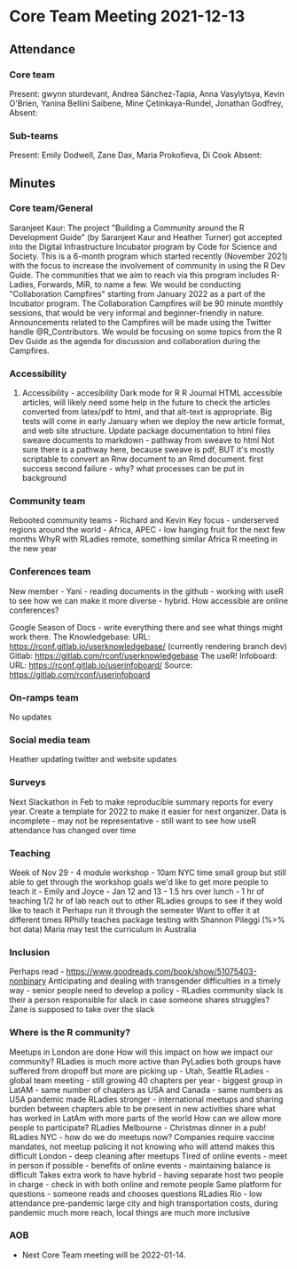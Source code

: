 # Core Team Meeting 2021-12-13

## Attendance

### Core team

Present: gwynn sturdevant, Andrea Sánchez-Tapia, Anna Vasylytsya, Kevin O'Brien, Yanina Bellini Saibene, Mine Çetinkaya-Rundel, Jonathan Godfrey, 
Absent: 
    
### Sub-teams

Present: Emily Dodwell, Zane Dax, Maria Prokofieva, Di Cook
Absent: 

## Minutes

### Core team/General
Saranjeet Kaur: The project "Building a Community around the R Development Guide" (by Saranjeet Kaur and Heather Turner) got accepted into the Digital Infrastructure Incubator program by Code for Science and Society. This is a 6-month program which started recently (November 2021) with the focus to increase the involvement of community in using the R Dev Guide. The communities that we aim to reach via this program includes R-Ladies, Forwards, MiR, to name a few. We would be conducting "Collaboration Campfires" starting from January 2022 as a part of the Incubator program. The Collaboration Campfires will be 90 minute monthly sessions, that would be very informal and beginner-friendly in nature. Announcements related to the Campfires will be made using the Twitter handle @R_Contributors. We would be focusing on some topics from the R Dev Guide as the agenda for discussion and collaboration during the Campfires.

### Accessibility 
1. Accessibility - accesibility
Dark mode for R
R Journal HTML accessible articles, will likely need some help in the future to check the articles converted from latex/pdf to html, and that alt-text is appropriate. Big tests will come in early January when we deploy the new article format, and web site structure. 
Update package documentation to html files
sweave documents to markdown  - pathway from sweave to html Not sure there is a pathway here, because sweave is pdf, BUT it's mostly scriptable to convert an Rnw document to an Rmd document. 
first success second failure - why? what processes can be put in background



### Community team
Rebooted community teams - Richard and Kevin
Key focus - underserved regions around the world - Africa, APEC - low hanging fruit for the next few months
WhyR with RLadies remote, something similar
Africa R meeting in the new year

### Conferences team
New member - Yani - reading documents in the github - working with useR to see how we can make it more diverse - hybrid. How accessible are online conferences?

Google Season of Docs - write everything there and see what things might work there.
The Knowledgebase:
URL: https://rconf.gitlab.io/userknowledgebase/ (currently rendering branch dev)
Gitlab: https://gitlab.com/rconf/userknowledgebase
The useR! Infoboard:
URL: https://rconf.gitlab.io/userinfoboard/
Source: https://gitlab.com/rconf/userinfoboard

### On-ramps team
No updates

### Social media team
Heather updating twitter and website updates

### Surveys
Next Slackathon in Feb to make reproducible summary reports for every year.
Create a template for 2022 to make it easier for next organizer.
Data is incomplete - may not be representative - still want to see how useR attendance has changed over time

### Teaching
Week of Nov 29 - 4 module workshop - 10am NYC time
small group but still able to get through the workshop goals
we'd like to get more people to teach it - Emily and Joyce - Jan 12 and 13 - 1.5 hrs over lunch - 1 hr of teaching 1/2 hr of lab
reach out to other RLadies groups to see if they wold like to teach it
Perhaps run it through the semester
Want to offer it at different times
RPhilly teaches package testing with Shannon Pileggi (%>% hot data)
Maria may test the curriculum in Australia

### Inclusion
Perhaps read - https://www.goodreads.com/book/show/51075403-nonbinary
Anticipating and dealing with transgender difficulties in a timely way - senior people need to develop a policy - RLadies community slack
Is their a person responsible for slack in case someone shares struggles? Zane is supposed to take over the slack

### Where is the R community?
Meetups in London are done
How will this impact on how we impact our community? 
RLadies is much more active than PyLadies
both groups have suffered from dropoff but more are picking up - Utah, Seattle
RLadies - global team meeting - still growing 40 chapters per year - 
biggest group in LatAM - same number of chapters as USA and Canada - same numbers as USA
pandemic made RLadies stronger - international meetups and sharing burden between chapters
able to be present in new activities
share what has worked in LatAm with more parts of the world
How can we allow more people to participate?
RLadies Melbourne - Christmas dinner in a pub!
RLadies NYC - how do we do meetups now? Companies require vaccine mandates, not meetup policing it
not knowing who will attend makes this difficult
London - deep cleaning after meetups
Tired of online events - meet in person if possible - benefits of online events - maintaining balance is difficult
Takes extra work to have hybrid - having separate host two people in charge - check in with both online and remote people
Same platform for questions - someone reads and chooses questions
RLadies Rio - low attendance pre-pandemic large city and high transportation costs, during pandemic much more reach, local things are much more inclusive


### AOB
- Next Core Team meeting will be 2022-01-14.
